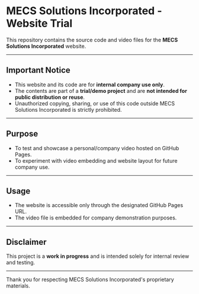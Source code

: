 # MECS Solutions Incorporated - Website Trial

This repository contains the source code and video files for the **MECS Solutions Incorporated** website.

---

## Important Notice

- This website and its code are for **internal company use only**.
- The contents are part of a **trial/demo project** and are **not intended for public distribution or reuse**.
- Unauthorized copying, sharing, or use of this code outside MECS Solutions Incorporated is strictly prohibited.

---

## Purpose

- To test and showcase a personal/company video hosted on GitHub Pages.
- To experiment with video embedding and website layout for future company use.

---

## Usage

- The website is accessible only through the designated GitHub Pages URL.
- The video file is embedded for company demonstration purposes.

---

## Disclaimer

This project is a **work in progress** and is intended solely for internal review and testing.

---

Thank you for respecting MECS Solutions Incorporated's proprietary materials.
